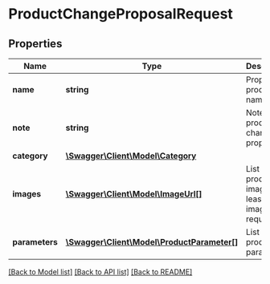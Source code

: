 # ProductChangeProposalRequest

## Properties
Name | Type | Description | Notes
------------ | ------------- | ------------- | -------------
**name** | **string** | Proposed product name. | 
**note** | **string** | Note about product changes proposal. | [optional] 
**category** | [**\Swagger\Client\Model\Category**](Category.md) |  | 
**images** | [**\Swagger\Client\Model\ImageUrl[]**](ImageUrl.md) | List of product images. At least one image is required. | 
**parameters** | [**\Swagger\Client\Model\ProductParameter[]**](ProductParameter.md) | List of product parameters. | 

[[Back to Model list]](../../README.md#documentation-for-models) [[Back to API list]](../../README.md#documentation-for-api-endpoints) [[Back to README]](../../README.md)

